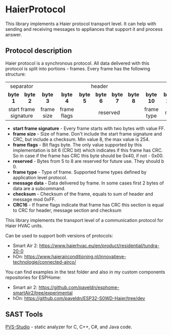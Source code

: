 # HaierProtocol

This library implements a Haier protocol transport level. It can help with sending and receiving messages to appliances that support it and process answer. 

## Protocol description

Haier protocol is a synchronous protocol. All data delivered with this protocol is split into portions - frames. Every frame has the following structure:

<table>
  <tr>
    <td style="text-align: center" colspan=2>separator</td>
    <td style="text-align: center" colspan=7>header</td>
    <td style="text-align: center" colspan=3>message</td>
    <td style="text-align: center" colspan=3>footer</td>
  </tr>
  <tr>
    <td style="text-align: center"><b>byte 1</b></td>
    <td style="text-align: center"><b>byte 2</b></td>
    <td style="text-align: center"><b>byte 3</b></td>
    <td style="text-align: center"><b>byte 4</b></td>
    <td style="text-align: center"><b>byte 5</b></td>
    <td style="text-align: center"><b>byte 6</b></td>
    <td style="text-align: center"><b>byte 7</b></td>
    <td style="text-align: center"><b>byte 8</b></td>
    <td style="text-align: center"><b>byte 10</b></td>
    <td style="text-align: center"><b>byte 11</b></td>
    <td style="text-align: center"><b>...</b></td>
    <td style="text-align: center"><b>byte n</b></td>
    <td style="text-align: center"><b>byte n+1</b></td>
    <td style="text-align: center"><b>byte n+2</b></td>
    <td style="text-align: center"><b>byte n+3</b></td>
  </tr>
  <tr>
    <td style="text-align: center" colspan=2>start frame signature</td>
    <td style="text-align: center">frame size</td>
    <td style="text-align: center">frame flags</td>
    <td style="text-align: center" colspan=4>reserved</td>
    <td style="text-align: center">frame type</td>
    <td style="text-align: center" colspan=3>message data</td>
    <td style="text-align: center">checksum</td>
    <td style="text-align: center" colspan=2>CRC16</td>
  </tr>
</table>

* **start frame signature** - Every frame starts with two bytes with value FF. 
* **frame size** - Size of frame. Don't include the start frame signature and CRC, but include a checksum. Min value 8, the max value is 254.
* **frame flags** - Bit flags byte. The only value supported by this implementation is bit 6 (CRC bit) which indicates if this frame has CRC. So in case if the frame has CRC this byte should be 0x40, if not - 0x00.
* **reserved** - Bytes from 5 to 8 are reserved for future use. They should b 0.
* **frame type** - Type of frame. Supported frame types defined by application level protocol.
* **message data** - Data delivered by frame. In some cases first 2 bytes of data are a subcommand.
* **checksum** - Checksum of the frame, equals to sum of header and message mod 0xFF.
* **CRC16** - If frame flags indicate that frame has CRC this section is equal to CRC for header, message section and checksum

This library implements the transport level of a communication protocol for Haier HVAC units.

Can be used to support both versions of protocols:
  * Smart Air 2: https://www.haierhvac.eu/en/product/residential/tundra-20-0 
  * hOn: https://www.haierairconditioning.nl/innovatieve-technologie/connected-airco/ 

You can find examples in the test folder and also in my custom components repositories for ESPHome:
  * Smart air 2: https://github.com/paveldn/esphome-smartAir2/tree/experimental
  * hOn: https://github.com/paveldn/ESP32-S0WD-Haier/tree/dev

## SAST Tools

[PVS-Studio](https://pvs-studio.com/en/pvs-studio/?utm_source=github&utm_medium=organic&utm_campaign=open_source) - static analyzer for C, C++, C#, and Java code.
